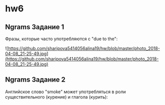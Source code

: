 # hw6
## Ngrams Задание 1

Фразы, которые часто употребляются с "due to the":

![https://github.com/sharipova5414056alina19/hw/blob/master/photo_2018-04-08_21-25-49.jpg](https://github.com/sharipova5414056alina19/hw/blob/master/photo_2018-04-08_21-25-49.jpg)

## Ngrams Задание 2

Английское слово "smoke" может употребляться в роли существительного (курение) и глагола (курить): 
